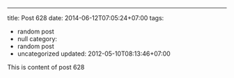 ---
title: Post 628
date: 2014-06-12T07:05:24+07:00
tags:
  - random post
  - null
category:
  - random post
  - uncategorized
updated: 2012-05-10T08:13:46+07:00

This is content of post 628